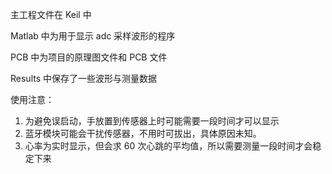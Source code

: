 主工程文件在 Keil 中

Matlab 中为用于显示 adc 采样波形的程序

PCB 中为项目的原理图文件和 PCB 文件

Results 中保存了一些波形与测量数据

使用注意：

1. 为避免误启动，手放置到传感器上时可能需要一段时间才可以显示
2. 蓝牙模块可能会干扰传感器，不用时可拔出，具体原因未知。
3. 心率为实时显示，但会求 60 次心跳的平均值，所以需要测量一段时间才会稳定下来
